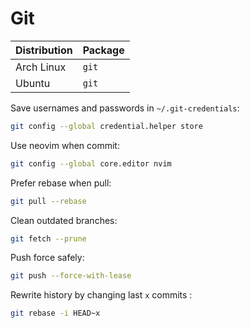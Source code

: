 # Git

| Distribution | Package |
| ------------ | ------- |
| Arch Linux   | `git`   |
| Ubuntu       | `git`   |

Save usernames and passwords in `~/.git-credentials`:

```sh
git config --global credential.helper store
```

Use neovim when commit:

```sh
git config --global core.editor nvim
```

Prefer rebase when pull:

```sh
git pull --rebase
```

Clean outdated branches:

```sh
git fetch --prune
```

Push force safely:

```sh
git push --force-with-lease
```

Rewrite history by changing last `x` commits :

```sh
git rebase -i HEAD~x
```
